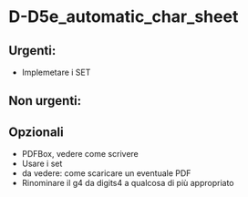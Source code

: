 # D-D5e_automatic_char_sheet

## Urgenti:
* Implemetare i SET
## Non urgenti:

## Opzionali
* PDFBox, vedere come scrivere
* Usare i set
* da vedere: come scaricare un eventuale PDF
* Rinominare il g4 da digits4 a qualcosa di più appropriato

